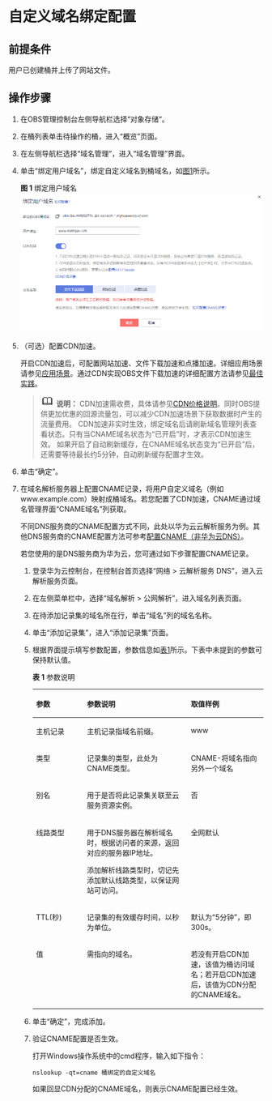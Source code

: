 # 自定义域名绑定配置<a name="obs_03_0032"></a>

## 前提条件<a name="section16552733193411"></a>

用户已创建桶并上传了网站文件。

## 操作步骤<a name="section541719774011"></a>

1.  在OBS管理控制台左侧导航栏选择“对象存储“。
2.  在桶列表单击待操作的桶，进入“概览”页面。
3.  在左侧导航栏选择“域名管理”，进入“域名管理”界面。
4.  单击“绑定用户域名”，绑定自定义域名到桶域名，如[图1](#fig53010339108)所示。

    **图 1**  绑定用户域名<a name="fig53010339108"></a>  
    ![](figures/绑定用户域名.png "绑定用户域名")

5.  （可选）配置CDN加速。

    开启CDN加速后，可配置网站加速、文件下载加速和点播加速。详细应用场景请参见[应用场景](https://support.huaweicloud.com/productdesc-cdn/cdn_01_0067.html)。通过CDN实现OBS文件下载加速的详细配置方法请参见[最佳实践](https://support.huaweicloud.com/bestpractice-obs/obs_05_0520.html)。

    >![](public_sys-resources/icon-note.gif) **说明：** 
    >CDN加速需收费，具体请参见[CDN价格说明](https://www.huaweicloud.com/pricing.html?tab=detail#/cdn)。同时OBS提供更加优惠的回源流量包，可以减少CDN加速场景下获取数据时产生的流量费用。
    >CDN加速非实时生效，绑定域名后请刷新域名管理列表查看状态。只有当CNAME域名状态为“已开启”时，才表示CDN加速生效。
    >如果开启了自动刷新缓存，在CNAME域名状态变为“已开启”后，还需要等待最长约5分钟，自动刷新缓存配置才生效。

6.  单击“确定”。
7.  在域名解析服务器上配置CNAME记录，将用户自定义域名（例如www.example.com）映射成桶域名。若您配置了CDN加速，CNAME通过域名管理界面“CNAME域名”列获取。

    不同DNS服务商的CNAME配置方式不同，此处以华为云云解析服务为例。其他DNS服务商的CNAME配置方法可参考[配置CNAME（非华为云DNS）](https://support.huaweicloud.com/usermanual-cdn/cdn_01_0032.html)。

    若您使用的是DNS服务商为华为云，您可通过如下步骤配置CNAME记录。

    1.  登录华为云控制台，在控制台首页选择“网络 \> 云解析服务 DNS”，进入云解析服务页面。
    2.  在左侧菜单栏中，选择“域名解析 \> 公网解析”，进入域名列表页面。
    3.  在待添加记录集的域名所在行，单击“域名”列的域名名称。
    4.  单击“添加记录集”，进入“添加记录集”页面。
    5.  根据界面提示填写参数配置，参数信息如[表1](#table18826111120149)所示。下表中未提到的参数可保持默认值。

        **表 1**  参数说明

        <a name="table18826111120149"></a>
        <table><thead align="left"><tr id="row17826121181414"><th class="cellrowborder" valign="top" width="22%" id="mcps1.2.4.1.1"><p id="p13826191112144"><a name="p13826191112144"></a><a name="p13826191112144"></a>参数</p>
        </th>
        <th class="cellrowborder" valign="top" width="45%" id="mcps1.2.4.1.2"><p id="p9826911171417"><a name="p9826911171417"></a><a name="p9826911171417"></a>参数说明</p>
        </th>
        <th class="cellrowborder" valign="top" width="33%" id="mcps1.2.4.1.3"><p id="p1682651115148"><a name="p1682651115148"></a><a name="p1682651115148"></a>取值样例</p>
        </th>
        </tr>
        </thead>
        <tbody><tr id="row1482616114141"><td class="cellrowborder" valign="top" width="22%" headers="mcps1.2.4.1.1 "><p id="p2049713718147"><a name="p2049713718147"></a><a name="p2049713718147"></a>主机记录</p>
        </td>
        <td class="cellrowborder" valign="top" width="45%" headers="mcps1.2.4.1.2 "><p id="p13497737141414"><a name="p13497737141414"></a><a name="p13497737141414"></a>主机记录指域名前缀。</p>
        </td>
        <td class="cellrowborder" valign="top" width="33%" headers="mcps1.2.4.1.3 "><p id="p17497183716145"><a name="p17497183716145"></a><a name="p17497183716145"></a>www</p>
        </td>
        </tr>
        <tr id="row782611119144"><td class="cellrowborder" valign="top" width="22%" headers="mcps1.2.4.1.1 "><p id="p204971037131414"><a name="p204971037131414"></a><a name="p204971037131414"></a>类型</p>
        </td>
        <td class="cellrowborder" valign="top" width="45%" headers="mcps1.2.4.1.2 "><p id="p11497437181411"><a name="p11497437181411"></a><a name="p11497437181411"></a>记录集的类型，此处为CNAME类型。</p>
        </td>
        <td class="cellrowborder" valign="top" width="33%" headers="mcps1.2.4.1.3 "><p id="p24975374144"><a name="p24975374144"></a><a name="p24975374144"></a>CNAME-将域名指向另外一个域名</p>
        </td>
        </tr>
        <tr id="row164371135458"><td class="cellrowborder" valign="top" width="22%" headers="mcps1.2.4.1.1 "><p id="p1245013504286"><a name="p1245013504286"></a><a name="p1245013504286"></a>别名</p>
        </td>
        <td class="cellrowborder" valign="top" width="45%" headers="mcps1.2.4.1.2 "><p id="p184507500283"><a name="p184507500283"></a><a name="p184507500283"></a>用于是否将此记录集关联至云服务资源实例。</p>
        </td>
        <td class="cellrowborder" valign="top" width="33%" headers="mcps1.2.4.1.3 "><p id="p13450850102815"><a name="p13450850102815"></a><a name="p13450850102815"></a>否</p>
        </td>
        </tr>
        <tr id="row482661141419"><td class="cellrowborder" valign="top" width="22%" headers="mcps1.2.4.1.1 "><p id="p174974374146"><a name="p174974374146"></a><a name="p174974374146"></a>线路类型</p>
        </td>
        <td class="cellrowborder" valign="top" width="45%" headers="mcps1.2.4.1.2 "><p id="p749743771417"><a name="p749743771417"></a><a name="p749743771417"></a>用于DNS服务器在解析域名时，根据访问者的来源，返回对应的服务器IP地址。</p>
        <p id="p94971037171418"><a name="p94971037171418"></a><a name="p94971037171418"></a>添加解析线路类型时，切记先添加默认线路类型，以保证网站可访问。</p>
        </td>
        <td class="cellrowborder" valign="top" width="33%" headers="mcps1.2.4.1.3 "><p id="p4497937181412"><a name="p4497937181412"></a><a name="p4497937181412"></a>全网默认</p>
        </td>
        </tr>
        <tr id="row8826181119146"><td class="cellrowborder" valign="top" width="22%" headers="mcps1.2.4.1.1 "><p id="p15497113717145"><a name="p15497113717145"></a><a name="p15497113717145"></a>TTL(秒)</p>
        </td>
        <td class="cellrowborder" valign="top" width="45%" headers="mcps1.2.4.1.2 "><p id="p1349713714147"><a name="p1349713714147"></a><a name="p1349713714147"></a>记录集的有效缓存时间，以秒为单位。</p>
        </td>
        <td class="cellrowborder" valign="top" width="33%" headers="mcps1.2.4.1.3 "><p id="p749718376142"><a name="p749718376142"></a><a name="p749718376142"></a>默认为“5分钟”，即300s。</p>
        </td>
        </tr>
        <tr id="row1882621121414"><td class="cellrowborder" valign="top" width="22%" headers="mcps1.2.4.1.1 "><p id="p1549773711419"><a name="p1549773711419"></a><a name="p1549773711419"></a>值</p>
        </td>
        <td class="cellrowborder" valign="top" width="45%" headers="mcps1.2.4.1.2 "><p id="p16639155285514"><a name="p16639155285514"></a><a name="p16639155285514"></a>需指向的域名。</p>
        </td>
        <td class="cellrowborder" valign="top" width="33%" headers="mcps1.2.4.1.3 "><p id="p1521120105620"><a name="p1521120105620"></a><a name="p1521120105620"></a>若没有开启CDN加速，该值为桶访问域名；若开启CDN加速后，该值为CDN分配的CNAME域名。</p>
        </td>
        </tr>
        </tbody>
        </table>

    6.  单击“确定”，完成添加。
    7.  验证CNAME配置是否生效。

        打开Windows操作系统中的cmd程序，输入如下指令：

        ```
        nslookup -qt=cname 桶绑定的自定义域名
        ```

        如果回显CDN分配的CNAME域名，则表示CNAME配置已经生效。



